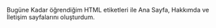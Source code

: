 Bugüne Kadar öğrendiğim HTML etiketleri ile Ana Sayfa, Hakkımda ve İletişim sayfalarını oluşturdum.
